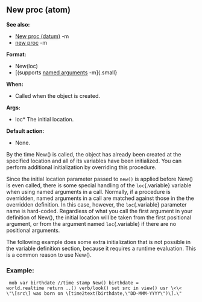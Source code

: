 ## New proc (atom)
**See also:**
*   [New proc (datum)](/ref/datum/proc/New.md) -m
*   [new proc](/ref/proc/new.md) -m
<!-- -->
**Format:**
*   New(loc)
*   [(supports [named arguments](/ref/proc/arguments/named.md) -m]{.small}
<!-- -->
**When:**
*   Called when the object is created.
<!-- -->
**Args:**
*   loc* The initial location.
<!-- -->
**Default action:**
*   None.


By the time New() is called, the object has already been
created at the specified location and all of its variables have been
initialized. You can perform additional initialization by overriding
this procedure. 

Since the initial location parameter passed to
`new()` is applied before New() is even called, there is some special
handling of the `loc`{.variable} variable when using named arguments in
a call. Normally, if a procedure is overridden, named arguments in a
call are matched against those in the the overridden definition. In this
case, however, the `loc`{.variable} parameter name is hard-coded.
Regardless of what you call the first argument in your definition of
New(), the initial location will be taken from the first positional
argument, or from the argument named `loc`{.variable} if there are no
positional arguments. 

The following example does some extra
initialization that is not possible in the variable definition section,
because it requires a runtime evaluation. This is a common reason to use
New().
### Example:

```
 mob var birthdate //time stamp New() birthdate =
world.realtime return ..() verb/look() set src in view() usr \<\<
\"\[src\] was born on \[time2text(birthdate,\"DD-MMM-YYYY\")\].\"

```
